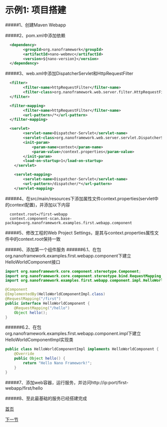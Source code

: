 示例1: 项目搭建
====

#####1、创建Maven Webapp

#####2、pom.xml中添加依赖
```xml
  <dependency>
		<groupId>org.nanoframework</groupId>
		<artifactId>nano-webmvc</artifactId>
		<version>${nano-version}</version>
  </dependency>
```

#####3、web.xml中添加DispatcherServlet和HttpRequestFilter
```xml
  <filter>
		<filter-name>httpRequestFilter</filter-name>
		<filter-class>org.nanoframework.web.server.filter.HttpRequestFilter</filter-class>
  </filter>

  <filter-mapping>
		<filter-name>httpRequestFilter</filter-name>
		<url-pattern>/*</url-pattern>
  </filter-mapping>

  <servlet>
		<servlet-name>Dispatcher-Servlet</servlet-name>
		<servlet-class>org.nanoframework.web.server.servlet.DispatcherServlet</servlet-class>
		<init-param>
			<param-name>context</param-name>
			<param-value>/context.properties</param-value>
		</init-param>
		<load-on-startup>1</load-on-startup>
	</servlet>

	<servlet-mapping>
		<servlet-name>Dispatcher-Servlet</servlet-name>
		<url-pattern>/dispatcher/*</url-pattern>
	</servlet-mapping>
```

#####4、在src/main/resources下添加属性文件context.properties(servlet中的context配置)，并添加以下内容
```properties
  context.root=/first-webapp
  context.component-scan.base-package=org.nanoframework.examples.first.webapp.component
```

#####5、修改工程的Web Project Settings，是其与context.properties属性文件中的context.root保持一致

#####6、添加第一个组件服务
######6.1、在包org.nanoframework.examples.first.webapp.component下建立HelloWorldComponent接口
```java
import org.nanoframework.core.component.stereotype.Component;
import org.nanoframework.core.component.stereotype.bind.RequestMapping;
import org.nanoframework.examples.first.webapp.component.impl.HelloWorldComponentImpl;

@Component
@ImplementedBy(HelloWorldComponentImpl.class)
@RequestMapping("/first")
public interface HelloWorldComponent {
	@RequestMapping("/hello")
	Object hello();
}
```
######6.2、在包org.nanoframework.examples.first.webapp.component.impl下建立HelloWorldComponentImpl实现类
```java
public class HelloWorldComponentImpl implements HelloWorldComponent {
	@Override
	public Object hello() {
		return "Hello Nano Framework!";
	}
}
```

#####7、添加web容器，运行服务，并访问http://ip:port/first-webapp/first/hello

#####8、至此最基础的服务已经搭建完成

[首页](https://github.com/nano-projects/nano-framework/blob/master/README.md)

[下一节](examples-01.md)
